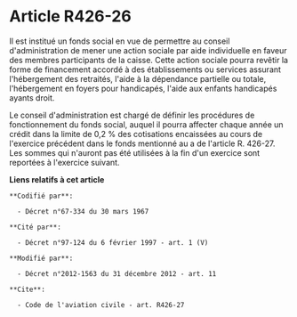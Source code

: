 # Article R426-26

Il est institué un fonds social en vue de permettre au conseil d'administration de mener une action sociale par aide
individuelle en faveur des membres participants de la caisse. Cette action sociale pourra revêtir la forme de financement
accordé à des établissements ou services assurant l'hébergement des retraités, l'aide à la dépendance partielle ou totale,
l'hébergement en foyers pour handicapés, l'aide aux enfants handicapés ayants droit. 

Le conseil d'administration est chargé de définir les procédures de fonctionnement du fonds social, auquel il pourra affecter
chaque année un crédit dans la limite de 0,2 % des cotisations encaissées au cours de l'exercice précédent dans le fonds
mentionné au a de l'article R. 426-27. Les sommes qui n'auront pas été utilisées à la fin d'un exercice sont reportées à
l'exercice suivant.

**Liens relatifs à cet article**

	**Codifié par**:

	  - Décret n°67-334 du 30 mars 1967

	**Cité par**:

	  - Décret n°97-124 du 6 février 1997 - art. 1 (V)

	**Modifié par**:

	  - Décret n°2012-1563 du 31 décembre 2012 - art. 11

	**Cite**:

	  - Code de l'aviation civile - art. R426-27
